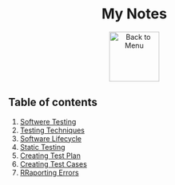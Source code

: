 <h1 align="center">My Notes</h1>
<div align="center">
<a href=https://github.com/Prime2390/Prime2390/blob/main/Read-Me.md>
    <img src="https://raw.githubusercontent.com/Prime2390/Prime2390/refs/heads/main/Icons/DALL·E%202024-11-11%2022.20.53%20-%20A%20minimalistic%20and%20modern%20icon%20representing%20'Back%20to%20Menu'.%20The%20icon%20should%20feature%20an%20arrow%20pointing%20to%20a%20menu%20or%20list%20symbol%2C%20indicating%20navigation%20.webp" alt="Back to Menu" style="width:100px;height:100px;">
</a>
</div>

<h2>Table of contents</h2>
<ol>
  <li><a href=https://github.com/Prime2390/Prime2390/blob/main/Notes/Software%20Testing.md>Softwere Testing</a></li>
    <li><a href=https://github.com/Prime2390/Prime2390/blob/main/Notes/Testing%20Techniques.md>Testing Techniques</a></li>
    <li><a href=https://github.com/Prime2390/Prime2390/blob/main/Notes/Software%20Lifecycle.md>Software Lifecycle</a></li>
    <li><a href=https://github.com/Prime2390/Prime2390/blob/main/Notes/Static%20testing.md>Static Testing</li>
        <li><a href=https://github.com/Prime2390/Prime2390/blob/main/Notes/Creating%20Test%20Plans.md>Creating Test Plan</a></li>
        <li><a href=https://github.com/Prime2390/Prime2390/blob/main/Notes/Creating%20Test%20Cases.md>Creating Test Cases</a></li>
        <li><a href=https://github.com/Prime2390/Prime2390/blob/main/Notes/Reporting%20Errors.md>RRaporting Errors</a></li>
</ol>
